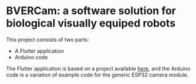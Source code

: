 # BVERCam: a software solution for biological visually equiped robots

This project consists of two parts: 
* A Flutter application 
* Arduino code 

The Flutter application is based on a project available [here](https://youtu.be/9GyOTlOGjSA), and the Arduino code is a variation of example code for the generic ESP32 camera module.
